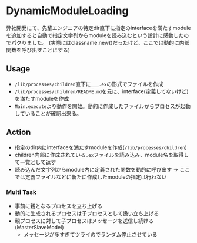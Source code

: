 # DynamicModuleLoading
弊社開発にて、先輩エンジニアの特定dir直下に指定のinterfaceを満たすmoduleを追加すると自動で指定文字列からmoduleを読み込むという設計に感動したのでパクりました。
(実際にはclassname.new()だったけど、ここでは動的に内部関数を呼び出すことにする)

## Usage
- `/lib/processes/children`直下に`___.ex`の形式でファイルを作成
- `/lib/processes/children/README.md`を元に、interface(定義してないけど)を満たすmoduleを作成
- `Main.execute`より動作を開始。動的に作成したファイルからプロセスが起動していることが確認出来る。

## Action
- 指定のdir内にinterfaceを満たすmoduleを作成(`/lib/processes/children`)
- children内部に作成されている`.ex`ファイルを読み込み、module名を取得して一覧として返す
- 読み込んだ文字列からmodule内に定義された関数を動的に呼び出す -> ここでは定義ファイルなどに新たに作成したmoduleの指定は行わない

### Multi Task
- 事前に親となるプロセスを立ち上げる
- 動的に生成されるプロセスは子プロセスとして扱い立ち上げる
- 親プロセスに対して子プロセスはメッセージを送信し続ける(MasterSlaveModel)
  - メッセージが多すぎてツライのでランダム停止させている

